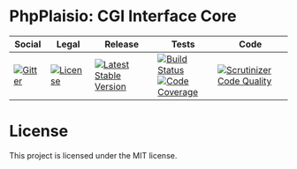 # PhpPlaisio: CGI Interface Core

<table>
<thead>
<tr>
<th>Social</th>
<th>Legal</th>
<th>Release</th>
<th>Tests</th>
<th>Code</th>
</tr>
</thead>
<tbody>
<tr>
<td>
<a href="https://gitter.im/PhpPlaisio/PhpPlaisio"><img src="https://badges.gitter.im/PhpPlaisio/PhpPlaisio.svg" alt="Gitter"/></a>
</td>
<td>
<a href="https://packagist.org/packages/plaisio/cgi-core"><img src="https://poser.pugx.org/plaisio/cgi-core/license" alt="License"/></a>
</td>
<td>
<a href="https://packagist.org/packages/plaisio/cgi-core"><img src="https://poser.pugx.org/plaisio/cgi-core/v/stable" alt="Latest Stable Version"/></a>
</td>
<td>
<a href="https://app.travis-ci.com/github/PhpPlaisio/cgi-core"><img src="https://app.travis-ci.com/PhpPlaisio/cgi-core.svg?branch=master" alt="Build Status"/></a><br/>
<a href="https://scrutinizer-ci.com/g/PhpPlaisio/cgi-core/?branch=master"><img src="https://scrutinizer-ci.com/g/PhpPlaisio/cgi-core/badges/coverage.png?b=master" alt="Code Coverage"/></a>
</td>
<td>
<a href="https://scrutinizer-ci.com/g/PhpPlaisio/cgi-core/?branch=master"><img src="https://scrutinizer-ci.com/g/PhpPlaisio/cgi-core/badges/quality-score.png?b=master" alt="Scrutinizer Code Quality"/></a>
</td>
</tr>
</tbody>
</table>     

# License

This project is licensed under the MIT license.
